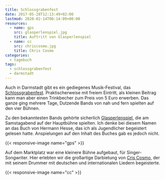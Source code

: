 ```yaml
---
title: Schlossgrabenfest
date: 2017-05-28T12:13:49+02:00
lastmod: 2020-02-14T00:14:09+00:00
resources:
  - name: gps
    src: glasperlenspiel.jpg
    title: Auftritt von Glasperlenspiel
  - name: cc
    src: chriscosmo.jpg
    title: Chris Cosmo
categories:
  - tagebuch
tags:
  - schlossgrabenfest
  - darmstadt
---
```

Auch in Darmstadt gibt es ein gediegenes Musik-Festival, das [Schlossgrabenfest](http://www.schlossgrabenfest.de). Praktischerweise mit freiem Eintritt, 
als kleinen Beitrag kann man aber einen Trinkbecher zum Preis von 5 Euro erwerben. Das ganze ging mehrere Tage, Dutzende Bands von nah und fern spielten 
auf den vier Bühnen. 

Zu den bekanntesten Bands gehörte sicherlich [Glasperlenspiel](http://www.glasperlenspiel.com/), die am Samstagabend auf der Hauptbühne spielten. 
Ich denke bei diesem Namen an das Buch von Hermann Hesse, das ich als Jugendlicher begeistert gelesen hatte. Anspielungen auf den Inhalt des Buches gab es 
jedoch nicht. 

{{< responsive-image name="gps" >}}

Auf dem Marktplatz war eine kleinere Bühne aufgebaut, für Singer-Songwriter. Hier erlebten wir die großartige Darbietung von [Cris Cosmo](http://www.criscosmo.com/), 
der mit seinem Drummer mit deutschen und internationalen Liedern begeisterte. 

{{< responsive-image name="cc" >}}